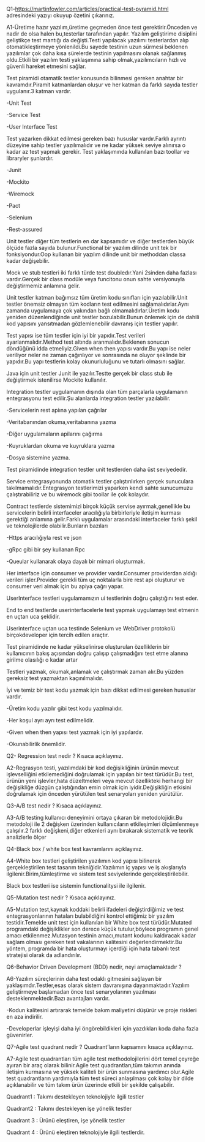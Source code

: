 ﻿Q1-https://martinfowler.com/articles/practical-test-pyramid.html adresindeki yazıyı okuyup özetini çıkarınız.

A1-Üretime hazır yazılım,üretime geçmeden önce test gerektirir.Önceden ve nadir de olsa halen bu,testerlar tarafından yapılır. Yazılım geliştirime disiplini geliştikçe test mantığı da değişti.Testi yapılacak yazılımı testerlardan alıp otomatikleştirmeye yönlenildi.Bu sayede testinin uzun sürmesi beklenen yazılımlar çok daha kısa sürelerde testinin yapılmasını olanak sağlanmış oldu.Etkili bir yazılım testi yaklaşımına sahip olmak,yazılımcıların hızlı ve güvenli hareket etmesini sağlar.

Test piramidi otamatik testler konusunda bilinmesi gereken anahtar bir kavramdır.Piramit katmanlardan oluşur ve her katman da farklı sayıda testler uygulanır.3 katman vardır.

-Unit Test

-Service Test

-User Interface Test

Test yazarken dikkat edilmesi gereken bazı hususlar vardır.Farklı ayrıntı düzeyine sahip testler yazılımalıdır ve ne kadar yüksek seviye alınırsa o kadar az test yapmak gerekir. Test yaklaşımında kullanılan bazı toollar ve libraryler şunlardır.

-Junit

-Mockito

-Wiremock

-Pact

-Selenium

-Rest-assured

Unit testler diğer tüm testlerin en dar kapsamıdır ve diğer testlerden büyük ölçüde fazla sayıda bulunur.Functional bir yazılım dilinde unit tek bir fonksiyondur.Oop kullanan bir yazılım dilinde unit bir methoddan classa kadar değişebilir.

Mock ve stub testleri iki farklı türde test doubledır.Yani 2sinden daha fazlası vardır.Gerçek bir class modüle veya funcitonu onun sahte versiyonuyla değiştirmemiz anlamına gelir.

Unit testler katman bağımsız tüm üretim kodu sınıfları için yazılabilir.Unit testler önemsiz olmayan tüm kodların test edilmesini sağlamalıdırlar.Aynı zamanda uygulamaya çok yakından bağlı olmamalıdırlar.Üretim kodu yeniden düzenlendiğinde unit testler bozulabilir.Bunun önlemek için de dahili kod yapısını yansıtmadan gözlemlenebilir davranış için testler yapılır.

Test yapısı ise tüm testler için iyi bir yapıdır.Test verileri ayarlanmalıdır.Method test altında aranmalıdır.Beklenen sonucun döndüğünü idda etmeliyiz.Given when then yapısı vardır.Bu yapı ise neler veriliyor neler ne zaman çağırılıyor ve sonrasında ne oluyor şeklinde bir yapıdır.Bu yapı testlerin kolay okunurluluğunu ve tutarlı olmasını sağlar.

Java için unit testler Junit ile yazılır.Testte gerçek bir class stub ile değiştirmek istenilirse Mockito kullanılır.

Integration testler uygulamanın dışında olan tüm parçalarla uygulamanın entegrasyonu test edilir.Şu alanlarda integration testler yazılabilir.

-Servicelerin rest apiına yapılan çağrılar

-Veritabanından okuma,veritabanına yazma

-Diğer uygulamaların apilarını çağırma

-Kuyruklardan okuma ve kuyruklara yazma

-Dosya sistemine yazma.

Test piramidinde integration testler unit testlerden daha üst seviyededir.

Service entegrasyonunda otomatik testler çalıştırılırken gerçek sunuculara takılmamalıdır.Entegrasyon testlerimizi yaparken kendi sahte sunucumuzu çalıştırabiliriz ve bu wiremock gibi toollar ile çok kolaydır.

Contract testlerde sistemimizi birçok küçük servise ayırmak,genellikle bu servicelerin belirli interfaceler aracılığıyla birbirleriyle iletişim kurması gerektiği anlamına gelir.Farklı uygulamalar arasındaki interfaceler farklı şekil ve teknolojilerde olabilir.Bunların bazıları

-Https aracılığıyla rest ve json

-gRpc gibi bir şey kullanan Rpc

-Queular kullanarak olaya dayalı bir mimari oluşturmak.

Her interface için consumer ve provider vardır.Consumer providerdan aldığı verileri işler.Provider gerekli tüm uç noktalarla bire rest api oluşturur ve consumer veri almak için bu apiya çağrı yapar.

UserInterface testleri uygulamamızın ui testlerinin doğru çalıştığını test eder.

End to end testlerde userinterfacelerle test yapmak uygulamayı test etmenin en uçtan uca şeklidir.

Userinterface uçtan uca testinde Selenium ve WebDriver protokolü birçokdeveloper  için tercih edilen araçtır.

Test piramidinde ne kadar yükselinirse oluşturulan özelliklerin bir kullanıcının bakış açısından doğru çalışıp çalışmadığını test etme alanına girilme olasılığı o kadar artar

Testleri yazmak, okumak,anlamak ve çalıştırmak zaman alır.Bu yüzden gereksiz test yazmaktan kaçınılmalıdır.

İyi ve temiz bir test kodu yazmak için bazı dikkat edilmesi gereken hususlar vardır.

-Üretim kodu yazılır gibi test kodu yazılmalıdır.

-Her koşul ayrı ayrı test edilmelidir.

-Given when then yapısı test yazmak için iyi yapılardır.

-Okunabilirlik önemlidir.

Q2- Regression test nedir ? Kısaca açıklayınız.

A2-Regrasyon testi, yazılımdaki bir kod değişikliğinin ürünün mevcut işlevselliğini etkilemediğini doğrulamak için yapılan bir test türüdür.Bu test, ürünün yeni işlevler,hata düzeltmeleri veya mevcut özellikteki herhangi bir değişikliğe düzgün çalıştığından emin olmak için iyidir.Değişikliğin etkisini doğrulamak için önceden yürütülen test senaryoları yeniden yürütülür.

Q3-A/B test nedir ? Kısaca açıklayınız.

A3-A/B testing kullanıcı deneyimini ortaya çıkaran bir metodolojidir.Bu metodoloji ile 2 değişken üzerinden kullanıcıların etkileşimleri ölçümlenmeye çalışılır.2 farklı değişkeni,diğer etkenleri aynı bırakarak sistematik ve teorik analizlerle ölçer

Q4-Black box / white box test kavramlarını açıklayınız.

A4-White box testleri geliştirilen yazılımın kod yapısı bilinerek gerçekleştirilen test tasarım tekniğidir.Yazılımın iç yapısı ve iş akışlarıyla ilgilenir.Birim,tümleştirme ve sistem test seviyelerinde gerçekleştirilebilir.

Black box testleri ise sistemin functionalitysi ile ilgilenir.

Q5-Mutation test nedir ? Kısaca açıklayınız.

A5-Mutation test,kaynak koddaki belirli ifadeleri değiştirdiğimiz ve test entegrasyonlarının hataları bulabildiğini kontrol ettiğimiz bir yazılım testidir.Temelde unit test için kullanılan bir White box test türüdür.Mutated programdaki değişiklikler son derece küçük tutulur,böylece programın genel amacı etkilenmez.Mutasyon testinin amacı,mutant kodunu kaldıracak kadar sağlam olması gereken test vakalarının kalitesini değerlendirmektir.Bu yöntem, programda bir hata oluşturmayı içerdiği için hata tabanlı test stratejisi olarak da adlandırılır. 

Q6-Behavior Driven Development (BDD) nedir, neyi amaçlamaktadır ?

A6-Yazılım süreçlerinin daha test odaklı gitmesini sağlayan bir yaklaşımdır.Testler,esas olarak sistem davranışına dayanmaktadır.Yazılım geliştirmeye başlamadan önce test senaryolarının yazılması desteklenmektedir.Bazı avantajları vardır.

-Kodun kalitesini artırarak temelde bakım maliyetini düşürür ve proje riskleri en aza indirilir.

-Developerlar işleyişi daha iyi öngörebildikleri için yazdıkları koda daha fazla güvenirler.

Q7-Agile test quadrant nedir ? Quadrant’ların kapsamını kısaca açıklayınız.

A7-Agile test quadrantları tüm agile test methodolojilerini dört temel çeyreğe ayıran bir araç olarak bilinir.Agile test quadrantları,tüm takımın anında iletişim kurmasına ve yüksek kaliteli bir ürün sunmasına yardımcı olur.Agile test quadrantların yardımıyla tüm test süreci anlaşılması çok kolay bir dilde açıklanabilir ve tüm takım ürün üzerinde etkili bir şekilde çalışabilir.

Quadrant1 : Takımı destekleyen teknolojiyle ilgili testler

Quadrant2 : Takımı destekleyen işe yönelik testler

Quadrant 3 : Ürünü eleştiren, işe yönelik testler

Quadrant 4 : Ürünü eleştiren teknolojiyle ilgili testlerdir.

